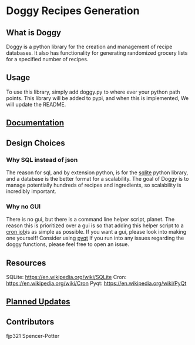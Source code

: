 # Doggy Recipes Generation

## What is Doggy

Doggy is a python library for the creation and management of recipe databases. It also has functionality for generating randomized grocery lists for a specified number of recipes. 

## Usage

To use this library, simply add doggy.py to where ever your python path points. This library will be added to pypi, and when this is implemented, We will update the README. 

## [Documentation]()

## Design Choices

### Why SQL instead of json

The reason for sql, and  by extension python, is for the [sqlite](https://en.wikipedia.org/wiki/SQLite) python library, and a database is the better format for a scalability. The goal of Doggy is to manage potentially hundreds of recipes and ingredients, so scalability is incredibly important. 

### Why no GUI

There is no gui, but there is a command line helper script, planet. The reason this is prioritized over a gui is so that adding this helper script to a [cron job](https://en.wikipedia.org/wiki/Cron)is as simple as possible. If you want a gui, please look into making one yourself! Consider using [pyqt](https://en.wikipedia.org/wiki/PyQt) If you run into any issues regarding the doggy functions, please feel free to open an issue.

## Resources

SQLite: https://en.wikipedia.org/wiki/SQLite
Cron: https://en.wikipedia.org/wiki/Cron
Pyqt: https://en.wikipedia.org/wiki/PyQt

## [Planned Updates]()

## Contributors
fjp321
Spencer-Potter
